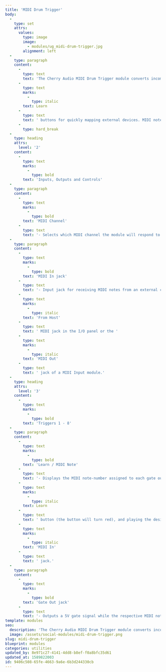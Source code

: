 ```yaml
---
title: 'MIDI Drum Trigger'
body:
  -
    type: set
    attrs:
      values:
        type: image
        image:
          - modules/ug_midi-drum-trigger.jpg
        alignment: left
  -
    type: paragraph
    content:
      -
        type: text
        text: 'The Cherry Audio MIDI Drum Trigger module converts incoming MIDI notes to eight individual gate outputs and features easy-to-use '
      -
        type: text
        marks:
          -
            type: italic
        text: Learn
      -
        type: text
        text: ' buttons for quickly mapping external devices. MIDI notes sent from the pads or keys of an external controller or drum machine can be mapped to individual drum modules, samplers etc. inside of Voltage Modular to create the modular drum-machine of your dreams!'
      -
        type: hard_break
  -
    type: heading
    attrs:
      level: '2'
    content:
      -
        type: text
        marks:
          -
            type: bold
        text: 'Inputs, Outputs and Controls'
  -
    type: paragraph
    content:
      -
        type: text
        marks:
          -
            type: bold
        text: 'MIDI Channel'
      -
        type: text
        text: '- Selects which MIDI channel the module will respond to. Set this to the same channel as your controller or external MIDI device. When set to “All,” MIDI notes from all sixteen channels will be received allowing devices on different channels to trigger the module simultaneously.'
  -
    type: paragraph
    content:
      -
        type: text
        marks:
          -
            type: bold
        text: 'MIDI In jack'
      -
        type: text
        text: '- Input jack for receiving MIDI notes from an external controller or MIDI device. This is typically patched to the '
      -
        type: text
        marks:
          -
            type: italic
        text: 'From Host'
      -
        type: text
        text: ' MIDI jack in the I/O panel or the '
      -
        type: text
        marks:
          -
            type: italic
        text: 'MIDI Out'
      -
        type: text
        text: ' jack of a MIDI Input module.'
  -
    type: heading
    attrs:
      level: '3'
    content:
      -
        type: text
        marks:
          -
            type: bold
        text: 'Triggers 1 - 8'
  -
    type: paragraph
    content:
      -
        type: text
        marks:
          -
            type: bold
        text: 'Learn / MIDI Note'
      -
        type: text
        text: '- Displays the MIDI note-number assigned to each gate output. This can be reassigned by clicking the '
      -
        type: text
        marks:
          -
            type: italic
        text: Learn
      -
        type: text
        text: ' button (the button will turn red), and playing the desired note on the device patched to the '
      -
        type: text
        marks:
          -
            type: italic
        text: 'MIDI In'
      -
        type: text
        text: ' jack.'
  -
    type: paragraph
    content:
      -
        type: text
        marks:
          -
            type: bold
        text: 'Gate Out jack'
      -
        type: text
        text: '- Outputs a 5V gate signal while the respective MIDI note is being played. This will typically be used to play a drum sound via the trigger input of a drum module or gate input of a sampler but can also be used, for example, to start and stop sequencers or step through switch modules.'
template: modules
seo:
  description: 'The Cherry Audio MIDI Drum Trigger module converts incoming MIDI notes to eight individual gate outputs and features easy-to-use Learn buttons for quickly mapping external devices.'
  image: /assets/social-modules/midi-drum-trigger.png
slug: midi-drum-trigger
blueprint: modules
categories: utilities
updated_by: 8e971c27-4141-4dd8-b8ef-f0a8bfc35d61
updated_at: 1589822003
id: 9406c508-65fe-4663-9a6e-6b3d244330cb
---
```

